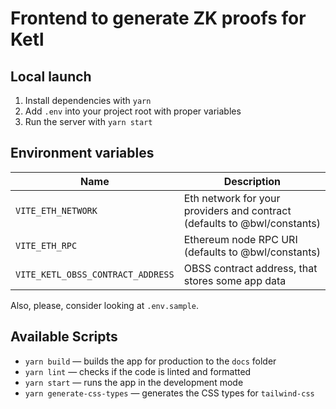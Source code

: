 # Frontend to generate ZK proofs for Ketl

## Local launch

1. Install dependencies with `yarn`
2. Add `.env` into your project root with proper variables
3. Run the server with `yarn start`

## Environment variables

| Name                              | Description                                                              |
| --------------------------------- | ------------------------------------------------------------------------ |
| `VITE_ETH_NETWORK`                | Eth network for your providers and contract (defaults to @bwl/constants) |
| `VITE_ETH_RPC`                    | Ethereum node RPC URI (defaults to @bwl/constants)                       |
| `VITE_KETL_OBSS_CONTRACT_ADDRESS` | OBSS contract address, that stores some app data                         |

Also, please, consider looking at `.env.sample`.

## Available Scripts

- `yarn build` — builds the app for production to the `docs` folder
- `yarn lint` — checks if the code is linted and formatted
- `yarn start` — runs the app in the development mode
- `yarn generate-css-types` — generates the CSS types for `tailwind-css`
